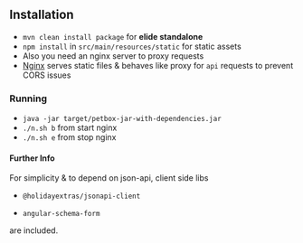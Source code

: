 ## Installation

- `mvn clean install package`  for **elide standalone**
- `npm install` in `src/main/resources/static` for static assets
- Also you need an nginx server to proxy requests
- [Nginx](nginx.conf) serves static files & behaves like proxy for `api` requests to prevent CORS issues


### Running
- `java -jar target/petbox-jar-with-dependencies.jar` 
- `./n.sh b` from start nginx
- `./n.sh e` from stop nginx

#### Further Info
For simplicity & to depend on json-api, client side libs
- `@holidayextras/jsonapi-client`

- `angular-schema-form`

are included.
